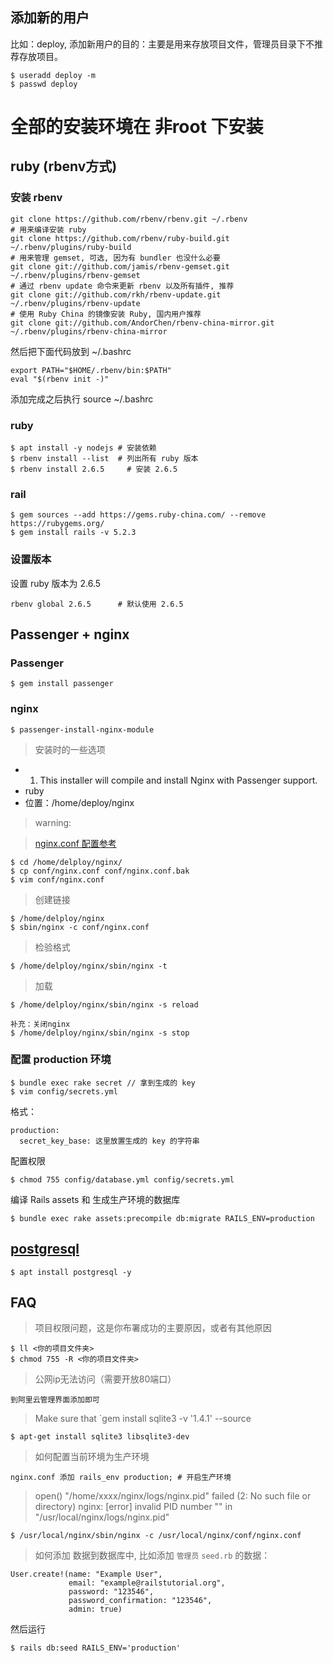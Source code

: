 ## 添加新的用户
比如：deploy, 添加新用户的目的：主要是用来存放项目文件，管理员目录下不推荐存放项目。
```
$ useradd deploy -m
$ passwd deploy
```

# 全部的安装环境在 非root 下安装
## ruby (rbenv方式)
### 安装 rbenv
```
git clone https://github.com/rbenv/rbenv.git ~/.rbenv
# 用来编译安装 ruby
git clone https://github.com/rbenv/ruby-build.git ~/.rbenv/plugins/ruby-build
# 用来管理 gemset, 可选, 因为有 bundler 也没什么必要
git clone git://github.com/jamis/rbenv-gemset.git  ~/.rbenv/plugins/rbenv-gemset
# 通过 rbenv update 命令来更新 rbenv 以及所有插件, 推荐
git clone git://github.com/rkh/rbenv-update.git ~/.rbenv/plugins/rbenv-update
# 使用 Ruby China 的镜像安装 Ruby, 国内用户推荐
git clone git://github.com/AndorChen/rbenv-china-mirror.git ~/.rbenv/plugins/rbenv-china-mirror
```
然后把下面代码放到 ~/.bashrc
```
export PATH="$HOME/.rbenv/bin:$PATH"
eval "$(rbenv init -)"
```
添加完成之后执行 source ~/.bashrc
### ruby
```
$ apt install -y nodejs # 安装依赖
$ rbenv install --list  # 列出所有 ruby 版本
$ rbenv install 2.6.5     # 安装 2.6.5
```

### rail 
```
$ gem sources --add https://gems.ruby-china.com/ --remove https://rubygems.org/
$ gem install rails -v 5.2.3
```
### 设置版本
设置 ruby 版本为 2.6.5
```
rbenv global 2.6.5      # 默认使用 2.6.5
```

## Passenger + nginx
### Passenger
```
$ gem install passenger
```
### nginx
```
$ passenger-install-nginx-module
```
> 安装时的一些选项

- 1. This installer will compile and install Nginx with Passenger support.
- ruby
- 位置：/home/deploy/nginx

> warning:

> [nginx.conf 配置参考](product_config/nginx.conf)
```
$ cd /home/delploy/nginx/
$ cp conf/nginx.conf conf/nginx.conf.bak 
$ vim conf/nginx.conf
```
> 创建链接
```
$ /home/delploy/nginx
$ sbin/nginx -c conf/nginx.conf
```
> 检验格式 
```
$ /home/delploy/nginx/sbin/nginx -t 
```
> 加载
```
$ /home/delploy/nginx/sbin/nginx -s reload

补充：关闭nginx 
$ /home/delploy/nginx/sbin/nginx -s stop
```

### 配置 production 环境
```
$ bundle exec rake secret // 拿到生成的 key
$ vim config/secrets.yml 
```
格式：
```
production:
  secret_key_base: 这里放置生成的 key 的字符串
```
配置权限
```
$ chmod 755 config/database.yml config/secrets.yml
```
编译 Rails assets 和 生成生产环境的数据库
```
$ bundle exec rake assets:precompile db:migrate RAILS_ENV=production
```
## [postgresql](https://github.com/JackLovel/Note/blob/master/DotNet/06.postgresql%E5%AE%89%E8%A3%85%E4%B8%8E%E4%BD%BF%E7%94%A8.md#%E5%AE%89%E8%A3%85)
```
$ apt install postgresql -y

```
## FAQ
> 项目权限问题，这是你布署成功的主要原因，或者有其他原因
```
$ ll <你的项目文件夹>
$ chmod 755 -R <你的项目文件夹>
```
> 公网ip无法访问（需要开放80端口）
```
到阿里云管理界面添加即可
```
> Make sure that `gem install sqlite3 -v '1.4.1' --source 
```
$ apt-get install sqlite3 libsqlite3-dev
```
> 如何配置当前环境为生产环境
```
nginx.conf 添加 rails_env production; # 开启生产环境
```
> open() "/home/xxxx/nginx/logs/nginx.pid" failed (2: No such file or directory)
> nginx: [error] invalid PID number "" in "/usr/local/nginx/logs/nginx.pid"
```
$ /usr/local/nginx/sbin/nginx -c /usr/local/nginx/conf/nginx.conf
```
> 如何添加 数据到数据库中, 比如添加 `管理员`
`seed.rb` 的数据：
```
User.create!(name: "Example User",
             email: "example@railstutorial.org",
             password: "123546",
             password_confirmation: "123546",
             admin: true)
```
然后运行
```
$ rails db:seed RAILS_ENV='production'
```
